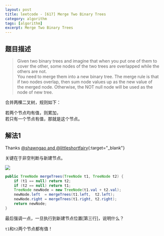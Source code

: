 ```yaml
---
layout: post
title: leetcode - [617] Merge Two Binary Trees
category: algorithm
tags: [algorithm]
excerpt: Merge Two Binary Trees
---
```


## 题目描述  

> Given two binary trees and imagine that when you put one of them to cover the other, some nodes of the two trees are overlapped while the others are not.  
> You need to merge them into a new binary tree. The merge rule is that if two nodes overlap, then sum node values up as the new value of the merged node. Otherwise, the NOT null node will be used as the node of new tree.  

合并两棵二叉树，规则如下：  

若两个节点均有值，则累加，  
若只有一个节点有值，那就是这个节点。  




## 解法1  

Thanks [@shawngao and @littleshortfairy](https://leetcode.com/problems/merge-two-binary-trees/discuss/104299/Java-Solution-6-lines-Tree-Traversal){:target="_blank"}  

关键在于非空判断与新建节点。  


![](https://yyc-images.oss-cn-beijing.aliyuncs.com/leetcode_617.png)  


``` java
public TreeNode mergeTrees(TreeNode t1, TreeNode t2) {
    if (t1 == null) return t2;
    if (t2 == null) return t1;
    TreeNode newNode = new TreeNode(t1.val + t2.val);
    newNode.left  = mergeTrees(t1.left,  t2.left);
    newNode.right = mergeTrees(t1.right, t2.right);
    return newNode;
}
```

最后强调一点，一旦执行到新建节点位置[第三行]，说明什么？  

`t1`和`t2`两个节点都有值！  

